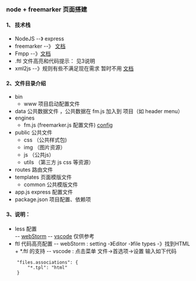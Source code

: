 ### node + freemarker 页面搭建

#### 1、 技术栈

- NodeJS  --》 express
- freemarker --》 [文档](https://freemarker.apache.org/)
- Fmpp --》[文档](http://fmpp.sourceforge.net/configfile.html)
- .ftl 文件高亮和代码提示： 见3说明
- xml2js --》规则有些不满足现在需求 暂时不用  [文档](https://www.npmjs.com/package/xml2js)    

#### 2、文件目录介绍
- bin
    - www 项目启动配置文件
- data 公共数据文件 ，公共数据在 fm.js 加入到 项目（如 header menu）
- engines
    - fm.js (freemarker.js 配置文件) [config](http://freemarker.js.org/)
- public  公共文件
    - css （公共样式包)
    - img （图片资源）
    - js （公共js）
    - utils （第三方 js  css 等资源）
- routes 路由文件
- templates 页面模版文件
    - common 公共模版文件
- app.js express 配置文件
- package.json 项目配置、依赖项

#### 3、说明：
- less 配置  
    -- [webStorm](https://jingyan.baidu.com/article/295430f1cd01890c7e0050d2.html)
    -- [vscode](https://www.cnblogs.com/wjsy/p/9596408.html) 仅供参考
- ftl 代码高亮配置
    -- webStorm : setting -》Editor -》file types -》找到HTML  + *.ftl 的支持 
    -- vscode : 点击菜单 文件->首选项->设置 输入如下代码
```
    "files.associations": {
        "*.tpl": "html"
    }
```
